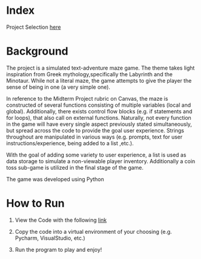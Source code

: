 # Index
Project Selection [here](https://github.com/JAMPS657/Personal_Projects/tree/main/Personal%20Programming%20Projects)

# Background
The project is a simulated text-adventure maze game. The theme takes light inspiration from Greek
mythology,specifically the Labyrinth and the Minotaur. While not a literal maze, the game attempts
to give the player the sense of being in one (a very simple one).

In reference to the Midterm Project rubric on Canvas, the maze is constructed of several functions
consisting of multiple variables (local and global). Additionally, there exists control flow blocks
(e.g. if statements and for loops), that also call on external functions. Naturally, not every function
in the game will have every single aspect previously stated simultaneously, but spread across the code
to provide the goal user experience. Strings throughout are manipulated in various ways
(e.g. prompts, text for user instructions/experience, being added to a list ,etc.).

With the goal of adding some variety to user experience, a list is used as data storage to simulate
a non-viewable player inventory. Additionally a coin toss sub-game is utilized in the final stage
of the game.

The game was developed using Python

# How to Run

1. View the Code with the following [link](https://github.com/JAMPS657/Personal_Projects/blob/main/Personal%20Programming%20Projects/Simple%20Text%20Adventure%20Game/Greek%20Mythology%20Inspired%20Text%20Game.py)

2. Copy the code into a virtual environment of your choosing (e.g. Pycharm, VisualStudio, etc.)

3. Run the program to play and enjoy!


